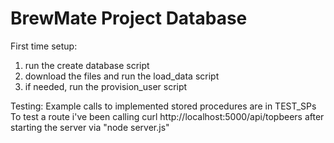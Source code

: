 ﻿# BrewMate Project Database

First time setup: 
1. run the create database script
2. download the files and run the load_data script
3. if needed, run the provision_user script

Testing:
Example calls to implemented stored procedures are in TEST_SPs
To test a route i've been calling curl http://localhost:5000/api/topbeers after starting the server via "node server.js"